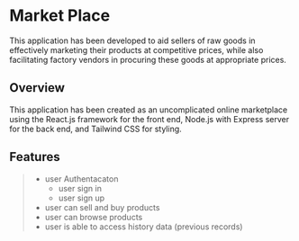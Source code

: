 # Market Place

This application has been developed to aid sellers of raw goods in effectively marketing their products at competitive prices, while also facilitating factory vendors in procuring these goods at appropriate prices.

## Overview
This application has been created as an uncomplicated online marketplace using the React.js framework for the front end, Node.js with Express server for the back end, and Tailwind CSS for styling.

## Features 
> - user Authentacaton
>    - user sign in
>    - user sign up
> - user can sell and buy products
> - user can browse products
> - user is able to access history data (previous records)